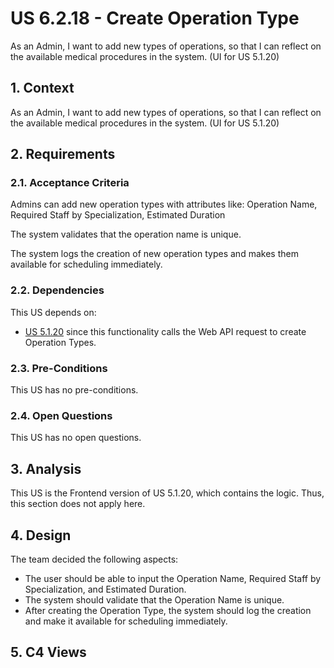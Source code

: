 # US 6.2.18 - Create Operation Type

As an Admin, I want to add new types of operations, so that I can reflect on the available medical procedures in the system. (UI for US 5.1.20)

## 1. Context

As an Admin, I want to add new types of operations, so that I can reflect on the available medical procedures in the system. (UI for US 5.1.20)

## 2. Requirements

### 2.1. Acceptance Criteria

Admins can add new operation types with attributes like: Operation Name, Required Staff by Specialization, Estimated Duration

The system validates that the operation name is unique.

The system logs the creation of new operation types and makes them available for scheduling immediately.

### 2.2. Dependencies

This US depends on:

* [US 5.1.20](../../sprint-a/us20/readme.md) since this functionality calls the Web API request to create Operation Types.

### 2.3. Pre-Conditions

This US has no pre-conditions.

### 2.4. Open Questions

This US has no open questions.

## 3. Analysis

This US is the Frontend version of US 5.1.20, which contains the logic. Thus, this section does not apply here.

## 4. Design

The team decided the following aspects:

* The user should be able to input the Operation Name, Required Staff by Specialization, and Estimated Duration.
* The system should validate that the Operation Name is unique.
* After creating the Operation Type, the system should log the creation and make it available for scheduling immediately.

## 5. C4 Views
